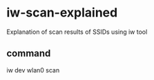 # iw-scan-explained
Explanation of scan results of SSIDs using iw tool

## command
iw dev wlan0 scan
